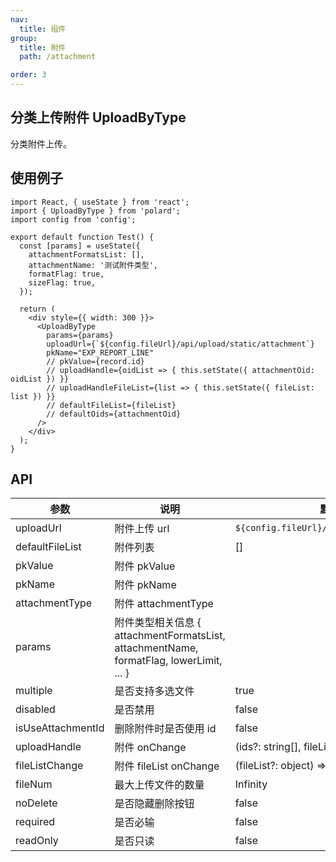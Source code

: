 ```yaml
---
nav:
  title: 组件
group:
  title: 附件
  path: /attachment

order: 3
---
```


## 分类上传附件 UploadByType

分类附件上传。

## 使用例子

```tsx
import React, { useState } from 'react';
import { UploadByType } from 'polard';
import config from 'config';

export default function Test() {
  const [params] = useState({
    attachmentFormatsList: [],
    attachmentName: '测试附件类型',
    formatFlag: true,
    sizeFlag: true,
  });

  return (
    <div style={{ width: 300 }}>
      <UploadByType
        params={params}
        uploadUrl={`${config.fileUrl}/api/upload/static/attachment`}
        pkName="EXP_REPORT_LINE"
        // pkValue={record.id}
        // uploadHandle={oidList => { this.setState({ attachmentOid: oidList }) }}
        // uploadHandleFileList={list => { this.setState({ fileList: list }) }}
        // defaultFileList={fileList}
        // defaultOids={attachmentOid}
      />
    </div>
  );
}
```

## API

| 参数              | 说明                                                                                    | 默认值                                      |
| ----------------- | --------------------------------------------------------------------------------------- | ------------------------------------------- |
| uploadUrl         | 附件上传 url                                                                            | `${config.fileUrl}/api/upload/attachment`   |
| defaultFileList   | 附件列表                                                                                | []                                          |
| pkValue           | 附件 pkValue                                                                            |                                             |
| pkName            | 附件 pkName                                                                             |                                             |
| attachmentType    | 附件 attachmentType                                                                     |                                             |
| params            | 附件类型相关信息 { attachmentFormatsList, attachmentName, formatFlag, lowerLimit, ... } |                                             |
| multiple          | 是否支持多选文件                                                                        | true                                        |
| disabled          | 是否禁用                                                                                | false                                       |
| isUseAttachmentId | 删除附件时是否使用 id                                                                   | false                                       |
| uploadHandle      | 附件 onChange                                                                           | (ids?: string[], fileList?: object) => void |
| fileListChange    | 附件 fileList onChange                                                                  | (fileList?: object) => void                 |
| fileNum           | 最大上传文件的数量                                                                      | Infinity                                    |
| noDelete          | 是否隐藏删除按钮                                                                        | false                                       |
| required          | 是否必输                                                                                | false                                       |
| readOnly          | 是否只读                                                                                | false                                       |
